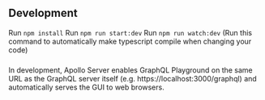 ## Development
Run ```npm install```
Run ```npm run start:dev```
Run ```npm run watch:dev``` (Run this command to automatically make typescript compile when changing your code)

### 
In development, Apollo Server enables GraphQL Playground on the same URL as the GraphQL server itself (e.g. https://localhost:3000/graphql) and automatically serves the GUI to web browsers. 
